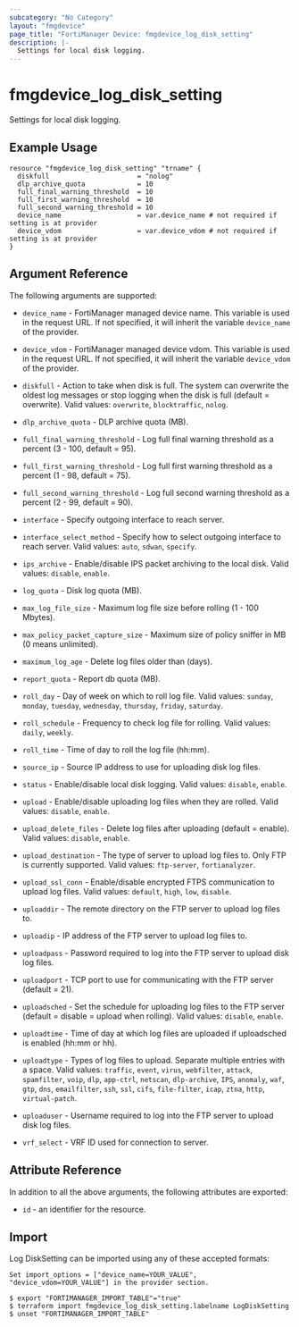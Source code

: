 ```yaml
---
subcategory: "No Category"
layout: "fmgdevice"
page_title: "FortiManager Device: fmgdevice_log_disk_setting"
description: |-
  Settings for local disk logging.
---
```


# fmgdevice_log_disk_setting
Settings for local disk logging.

## Example Usage

```hcl
resource "fmgdevice_log_disk_setting" "trname" {
  diskfull                      = "nolog"
  dlp_archive_quota             = 10
  full_final_warning_threshold  = 10
  full_first_warning_threshold  = 10
  full_second_warning_threshold = 10
  device_name                   = var.device_name # not required if setting is at provider
  device_vdom                   = var.device_vdom # not required if setting is at provider
}
```

## Argument Reference


The following arguments are supported:

* `device_name` - FortiManager managed device name. This variable is used in the request URL. If not specified, it will inherit the variable `device_name` of the provider.
* `device_vdom` - FortiManager managed device vdom. This variable is used in the request URL. If not specified, it will inherit the variable `device_vdom` of the provider.

* `diskfull` - Action to take when disk is full. The system can overwrite the oldest log messages or stop logging when the disk is full (default = overwrite). Valid values: `overwrite`, `blocktraffic`, `nolog`.

* `dlp_archive_quota` - DLP archive quota (MB).
* `full_final_warning_threshold` - Log full final warning threshold as a percent (3 - 100, default = 95).
* `full_first_warning_threshold` - Log full first warning threshold as a percent (1 - 98, default = 75).
* `full_second_warning_threshold` - Log full second warning threshold as a percent (2 - 99, default = 90).
* `interface` - Specify outgoing interface to reach server.
* `interface_select_method` - Specify how to select outgoing interface to reach server. Valid values: `auto`, `sdwan`, `specify`.

* `ips_archive` - Enable/disable IPS packet archiving to the local disk. Valid values: `disable`, `enable`.

* `log_quota` - Disk log quota (MB).
* `max_log_file_size` - Maximum log file size before rolling (1 - 100 Mbytes).
* `max_policy_packet_capture_size` - Maximum size of policy sniffer in MB (0 means unlimited).
* `maximum_log_age` - Delete log files older than (days).
* `report_quota` - Report db quota (MB).
* `roll_day` - Day of week on which to roll log file. Valid values: `sunday`, `monday`, `tuesday`, `wednesday`, `thursday`, `friday`, `saturday`.

* `roll_schedule` - Frequency to check log file for rolling. Valid values: `daily`, `weekly`.

* `roll_time` - Time of day to roll the log file (hh:mm).
* `source_ip` - Source IP address to use for uploading disk log files.
* `status` - Enable/disable local disk logging. Valid values: `disable`, `enable`.

* `upload` - Enable/disable uploading log files when they are rolled. Valid values: `disable`, `enable`.

* `upload_delete_files` - Delete log files after uploading (default = enable). Valid values: `disable`, `enable`.

* `upload_destination` - The type of server to upload log files to. Only FTP is currently supported. Valid values: `ftp-server`, `fortianalyzer`.

* `upload_ssl_conn` - Enable/disable encrypted FTPS communication to upload log files. Valid values: `default`, `high`, `low`, `disable`.

* `uploaddir` - The remote directory on the FTP server to upload log files to.
* `uploadip` - IP address of the FTP server to upload log files to.
* `uploadpass` - Password required to log into the FTP server to upload disk log files.
* `uploadport` - TCP port to use for communicating with the FTP server (default = 21).
* `uploadsched` - Set the schedule for uploading log files to the FTP server (default = disable = upload when rolling). Valid values: `disable`, `enable`.

* `uploadtime` - Time of day at which log files are uploaded if uploadsched is enabled (hh:mm or hh).
* `uploadtype` - Types of log files to upload. Separate multiple entries with a space. Valid values: `traffic`, `event`, `virus`, `webfilter`, `attack`, `spamfilter`, `voip`, `dlp`, `app-ctrl`, `netscan`, `dlp-archive`, `IPS`, `anomaly`, `waf`, `gtp`, `dns`, `emailfilter`, `ssh`, `ssl`, `cifs`, `file-filter`, `icap`, `ztna`, `http`, `virtual-patch`.

* `uploaduser` - Username required to log into the FTP server to upload disk log files.
* `vrf_select` - VRF ID used for connection to server.


## Attribute Reference

In addition to all the above arguments, the following attributes are exported:
* `id` - an identifier for the resource.

## Import

Log DiskSetting can be imported using any of these accepted formats:
```
Set import_options = ["device_name=YOUR_VALUE", "device_vdom=YOUR_VALUE"] in the provider section.

$ export "FORTIMANAGER_IMPORT_TABLE"="true"
$ terraform import fmgdevice_log_disk_setting.labelname LogDiskSetting
$ unset "FORTIMANAGER_IMPORT_TABLE"
```

